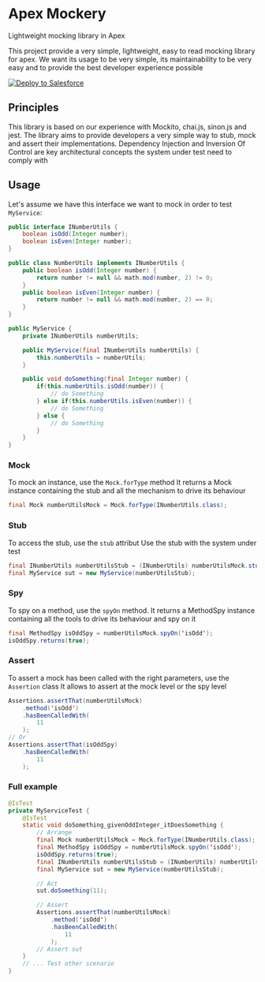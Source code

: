 # Apex Mockery

Lightweight mocking library in Apex

This project provide a very simple, lightweight, easy to read mocking library for apex.
We want its usage to be very simple, its maintainability to be very easy and to provide the best developer experience possible

<a href="https://githubsfdeploy.herokuapp.com?owner=salesforce&repo=apex-mockery">
  <img alt="Deploy to Salesforce"
	   src="https://raw.githubusercontent.com/afawcett/githubsfdeploy/master/src/main/webapp/resources/img/deploy.png">
</a>

## Principles

This library is based on our experience with Mockito, chai.js, sinon.js and jest.
The library aims to provide developers a very simple way to stub, mock and assert their implementations.
Dependency Injection and Inversion Of Control are key architectural concepts the system under test need to comply with

## Usage

Let's assume we have this interface we want to mock in order to test `MyService`:

```java
public interface INumberUtils {
    boolean isOdd(Integer number);
    boolean isEven(Integer number);
}

public class NumberUtils implements INumberUtils {
    public boolean isOdd(Integer number) {
        return number != null && math.mod(number, 2) != 0;
    }
    public boolean isEven(Integer number) {
        return number != null && math.mod(number, 2) == 0;
    }
}

public MyService {
    private INumberUtils numberUtils;

    public MyService(final INumberUtils numberUtils) {
        this.numberUtils = numberUtils;
    }

    public void doSomething(final Integer number) {
        if(this.numberUtils.isOdd(number)) {
            // do Something
        } else if(this.numberUtils.isEven(number)) {
            // do Something
        } else {
            // do Something
        }
    }
}
```

### Mock

To mock an instance, use the `Mock.forType` method
It returns a Mock instance containing the stub and all the mechanism to drive its behaviour

```java
final Mock numberUtilsMock = Mock.forType(INumberUtils.class);
```

### Stub

To access the stub, use the `stub` attribut
Use the stub with the system under test

```java
final INumberUtils numberUtilsStub = (INumberUtils) numberUtilsMock.stub
final MyService sut = new MyService(numberUtilsStub);
```

### Spy

To spy on a method, use the `spyOn` method.
It returns a MethodSpy instance containing all the tools to drive its behaviour and spy on it

```java
final MethodSpy isOddSpy = numberUtilsMock.spyOn('isOdd');
isOddSpy.returns(true);
```

### Assert

To assert a mock has been called with the right parameters, use the `Assertion` class
It allows to assert at the mock level or the spy level

```java
Assertions.assertThat(numberUtilsMock)
    .method('isOdd')
    .hasBeenCalledWith(
        11
    );
// Or
Assertions.assertThat(isOddSpy)
    .hasBeenCalledWith(
        11
    );
```

### Full example

```java
@IsTest
private MyServiceTest {
    @IsTest
    static void doSomething_givenOddInteger_itDoesSomething {
        // Arrange
        final Mock numberUtilsMock = Mock.forType(INumberUtils.class);
        final MethodSpy isOddSpy = numberUtilsMock.spyOn('isOdd');
        isOddSpy.returns(true);
        final INumberUtils numberUtilsStub = (INumberUtils) numberUtilsMock.stub
        final MyService sut = new MyService(numberUtilsStub);

        // Act
        sut.doSomething(11);

        // Assert
        Assertions.assertThat(numberUtilsMock)
            .method('isOdd')
            .hasBeenCalledWith(
                11
            );
        // Assert sut
    }
    // ... Test other scenario
}
```
